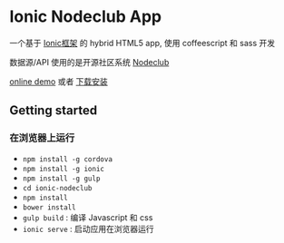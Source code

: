 # Ionic Nodeclub App

一个基于 [Ionic框架](http://ionicframework.com/) 的 hybrid HTML5 app, 使用 coffeescript 和 sass 开发

数据源/API 使用的是开源社区系统 [Nodeclub](https://github.com/cnodejs/nodeclub/)

[online demo](http://ouzhenkun.com/ionic-nodeclub) 或者 [下载安装](http://fir.im/ionic)


## Getting started

### 在浏览器上运行
- `npm install -g cordova`
- `npm install -g ionic`
- `npm install -g gulp`
- `cd ionic-nodeclub`
- `npm install`
- `bower install`
- `gulp build` : 编译 Javascript 和 css
- `ionic serve` : 启动应用在浏览器运行

